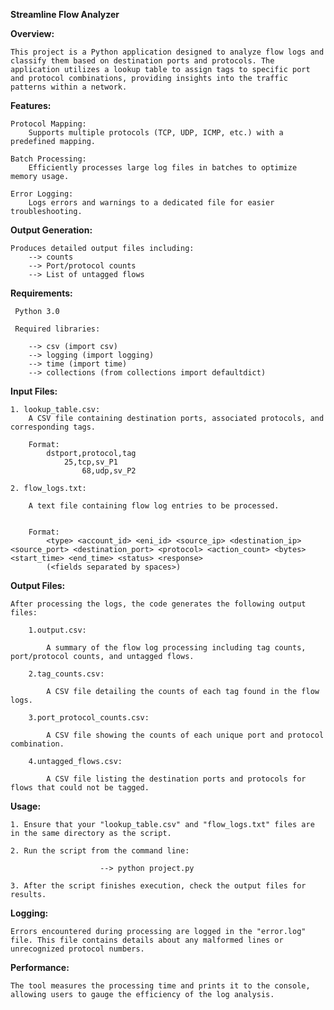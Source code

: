 **Streamline Flow Analyzer**

**Overview:**

	This project is a Python application designed to analyze flow logs and classify them based on destination ports and protocols. The application utilizes a lookup table to assign tags to specific port and protocol combinations, providing insights into the traffic patterns within a network.

**Features:**

	Protocol Mapping:
		Supports multiple protocols (TCP, UDP, ICMP, etc.) with a predefined mapping.

	Batch Processing:
		Efficiently processes large log files in batches to optimize memory usage.

	Error Logging:
	 	Logs errors and warnings to a dedicated file for easier troubleshooting.

**Output Generation:**

 	Produces detailed output files including:
  		--> counts
  		--> Port/protocol counts
  		--> List of untagged flows


**Requirements:**

	 Python 3.0
  
	 Required libraries:
  
  		--> csv (import csv)
  		--> logging (import logging)
  		--> time (import time)
  		--> collections (from collections import defaultdict)
    
**Input Files:**

	1. lookup_table.csv:
		A CSV file containing destination ports, associated protocols, and corresponding tags.
 		
		Format:
			dstport,protocol,tag
     			25,tcp,sv_P1	
    		        68,udp,sv_P2
	
	2. flow_logs.txt:
 
		A text file containing flow log entries to be processed.
   		
		
		Format:
			<type> <account_id> <eni_id> <source_ip> <destination_ip> <source_port> <destination_port> <protocol> <action_count> <bytes> <start_time> <end_time> <status> <response>
			(<fields separated by spaces>)


**Output Files:**
	
	After processing the logs, the code generates the following output files:

		1.output.csv:
  
			A summary of the flow log processing including tag counts, port/protocol counts, and untagged flows.
   
		2.tag_counts.csv:
  
			A CSV file detailing the counts of each tag found in the flow logs.
   
		3.port_protocol_counts.csv:
  
			A CSV file showing the counts of each unique port and protocol combination.
   
		4.untagged_flows.csv:
  
			A CSV file listing the destination ports and protocols for flows that could not be tagged.
   

**Usage:**

	1. Ensure that your "lookup_table.csv" and "flow_logs.txt" files are in the same directory as the script.
 
	2. Run the script from the command line:  
 
						--> python project.py

	3. After the script finishes execution, check the output files for results.


**Logging:**

	Errors encountered during processing are logged in the "error.log" file. This file contains details about any malformed lines or unrecognized protocol numbers.

**Performance:**

	The tool measures the processing time and prints it to the console, allowing users to gauge the efficiency of the log analysis.
